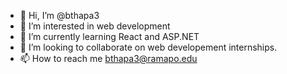 - 👋 Hi, I’m @bthapa3
- 👀 I’m interested in web development
- 🌱 I’m currently learning React and ASP.NET
- 💞️ I’m looking to collaborate on web developement internships.
- 📫 How to reach me bthapa3@ramapo.edu

<!---
bthapa3/bthapa3 is a ✨ special ✨ repository because its `README.md` (this file) appears on your GitHub profile.
You can click the Preview link to take a look at your changes.
--->

